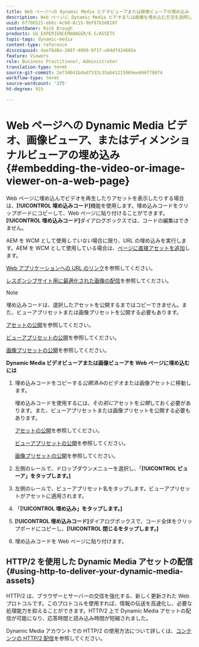 ```yaml
---
title: Web ページへの Dynamic Media ビデオビューアまたは画像ビューアの埋め込み
description: Web ページに Dynamic Media ビデオまたは画像を埋め込む方法を説明します。
uuid: 6f786521-eb6c-4c80-8c15-9bf97b56818f
contentOwner: Rick Brough
products: SG_EXPERIENCEMANAGER/6.5/ASSETS
topic-tags: dynamic-media
content-type: reference
discoiquuid: 4ae76d8a-208f-4099-9f17-a94df424685e
feature: Viewers
role: Business Practitioner, Administrator
translation-type: tm+mt
source-git-commit: 2e734041bdad7332c35ab41215069ee696f786f4
workflow-type: tm+mt
source-wordcount: '375'
ht-degree: 91%

---
```



# Web ページへの Dynamic Media ビデオ、画像ビューア、またはディメンショナルビューアの埋め込み {#embedding-the-video-or-image-viewer-on-a-web-page}

Web ページに埋め込んでビデオを再生したりアセットを表示したりする場合は、**[!UICONTROL 埋め込みコード]**&#x200B;機能を使用します。埋め込みコードをクリップボードにコピーして、Web ページに貼り付けることができます。**[!UICONTROL 埋め込みコード]**&#x200B;ダイアログボックスでは、コードの編集はできません。

AEM を WCM として使用&#x200B;_していない_&#x200B;場合に限り、URL の埋め込みを実行します。AEM を WCM として使用している場合は、[ページに直接アセットを追加](adding-dynamic-media-assets-to-pages.md)します。

[Web アプリケーションへの URL のリンク](linking-urls-to-yourwebapplication.md)を参照してください。

[レスポンシブサイト用に最適化された画像の配信](responsive-site.md)を参照してください。

>[!NOTE]
>
>埋め込みコードは、選択したアセットを公開するまではコピーできません。また、ビューアプリセットまたは画像プリセットを公開する必要もあります。
>
>[アセットの公開](publishing-dynamicmedia-assets.md)を参照してください。
>
>[ビューアプリセットの公開](managing-viewer-presets.md#publishing-viewer-presets)を参照してください。
>
>[画像プリセットの公開](managing-image-presets.md#publishing-image-presets)を参照してください。

**Dynamic Media ビデオビューアまたは画像ビューアを Web ページに埋め込むには**

1. 埋め込みコードをコピーする&#x200B;*公開済み*&#x200B;のビデオまたは画像アセットに移動します。

   埋め込みコードを使用するには、その&#x200B;*前に*&#x200B;アセットを&#x200B;*公開*&#x200B;しておく必要があります。また、ビューアプリセットまたは画像プリセットを公開する必要もあります。

   [アセットの公開](publishing-dynamicmedia-assets.md)を参照してください。

   [ビューアプリセットの公開](managing-viewer-presets.md#publishing-viewer-presets)を参照してください。

   [画像プリセットの公開](managing-image-presets.md#publishing-image-presets)を参照してください。

1. 左側のレールで、ドロップダウンメニューを選択し、「**[!UICONTROL ビューア」をタップします。]**
1. 左側のレールで、ビューアプリセット名をタップします。ビューアプリセットがアセットに適用されます。
1. 「**[!UICONTROL 埋め込み」をタップします。]**
1. **[!UICONTROL 埋め込みコード]**&#x200B;ダイアログボックスで、コード全体をクリップボードにコピーし、**[!UICONTROL 閉じるをタップします。]**
1. 埋め込みコードを Web ページに貼り付けます。

## HTTP/2 を使用した Dynamic Media アセットの配信 {#using-http-to-deliver-your-dynamic-media-assets}

HTTP/2 は、ブラウザーとサーバーの交信を強化する、新しく更新された Web プロトコルです。このプロトコルを使用すれば、情報の伝送を高速化し、必要な処理能力を抑えることができます。HTTP/2 上で Dynamic Media アセットの配信が可能になり、応答時間と読み込み時間が短縮されました。

Dynamic Media アカウントでの HTTP/2 の使用方法について詳しくは、[コンテンツの HTTP/2 配信](http2.md)を参照してください。
